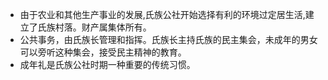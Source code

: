 - 由于农业和其他生产事业的发展,氏族公社开始选择有利的环境过定居生活,建立了氏族村落。财产属集体所有。
- 公共事务，由氏族长管理和指挥。氏族长主持氏族的民主集会，未成年的男女可以旁听这种集会，接受民主精神的教育。
- 成年礼是氏族公社时期一种重要的传统习惯。